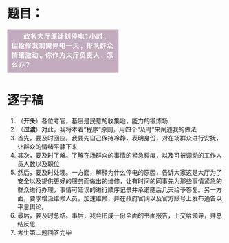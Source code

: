 # 题目：

![image-20250523155823067](https://raw.githubusercontent.com/jinxiao-netpig/user-image/master/imgs/202505231558112.png)

# 逐字稿

1. （**开头**）各位考官，基层是民意的收集地，能力的锻炼场
2. （**过渡**）对此，我将本着“程序”原则，用四个“及时”来阐述我的做法
3. 首先，要及时回应。我要先自己保持冷静，表明身份，对在场群众进行安抚，让群众的情绪平静下来
4. 其次，要及时了解。了解在场群众的事情的紧急程度，以及可被调动的工作人员人数以及职位
5. 然后，要及时处理。一方面，解释为什么停电的原因，告诉大家这是大厅为了安全以及提供更好的服务而做出的维修，让有时间的同事先为那些事情紧急的群众进行办理，事情可延误的进行顺序记录并承诺随后几天给予答复。另一方面，要求增派维修人员，加速维修，并在政府官网以及官方账号上发布通告以平息舆论。
6. 最后，要及时总结。事后，我会形成一份全面的书面报告，上交给领导，并总结反思
7. 考生第二题回答完毕